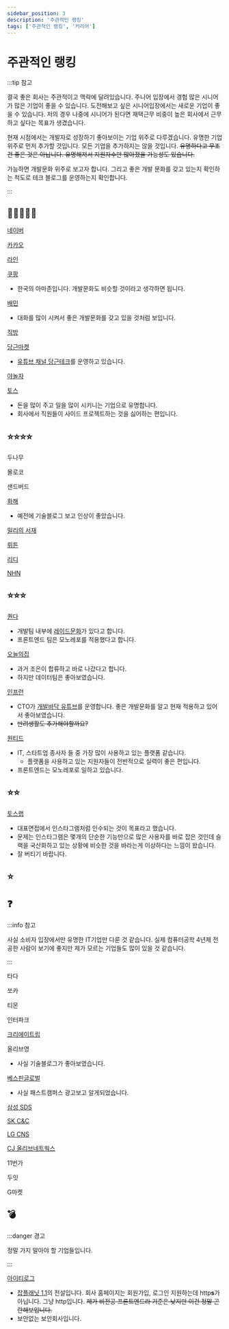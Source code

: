 ```yaml
---
sidebar_position: 3
description: '주관적인 랭킹'
tags: ['주관적인 랭킹', '커리어']
---
```


# 주관적인 랭킹

:::tip 참고

결국 좋은 회사는 주관적이고 맥락에 달려있습니다. 주니어 입장에서 경험 많은 시니어가 많은 기업이 좋을 수 있습니다. 도전해보고 싶은 시니어입장에서는 새로운 기업이 좋을 수 있습니다. 저의 경우 나중에 시니어가 된다면 재택근무 비중이 높은 회사에서 근무하고 싶다는 목표가 생겼습니다.

현재 시점에서는 개발자로 성장하기 좋아보이는 기업 위주로 다루겠습니다. 유명한 기업 위주로 먼저 추가할 것입니다. 모든 기업을 추가하지는 않을 것입니다. ~~유명하다고 무조건 좋은 것은 아닙니다. 유명해져서 지원자수만 많아졌을 가능성도 있습니다.~~

가능하면 개발문화 위주로 보고자 합니다. 그리고 좋은 개발 문화를 갖고 있는지 확인하는 척도로 테크 블로그를 운영하는지 확인합니다.

:::

## 🌟🌟🌟🌟🌟

[네이버](https://recruit.navercorp.com/)

[카카오](https://careers.kakao.com/index)

[라인](https://careers.linecorp.com/ko/)

[쿠팡](https://www.coupang.jobs/kr/)

- 한국의 아마존입니다. 개발문화도 비슷할 것이라고 생각하면 됩니다.

[배민](https://career.woowahan.com/)

- 대화를 많이 시켜서 좋은 개발문화를 갖고 있을 것처럼 보입니다.

[직방](https://career.zigbang.com/open)

[당근마켓](https://about.daangn.com/jobs/)

- [유튜브 채널 당근테크](https://www.youtube.com/@daangntech)를 운영하고 있습니다.

[야놀자](https://careers.yanolja.co/)

[토스](https://toss.im/career/jobs)

- 돈을 많이 주고 일을 많이 시키니는 기업으로 유명합니다.
- 회사에서 직원들이 사이드 프로젝트하는 것을 싫어하는 편입니다.

## ⭐⭐⭐⭐

두나무

몰로코

샌드버드

[화해](https://www.hwahae.co.kr/career)

- 예전에 기술블로그 보고 인상이 좋았습니다.

[밀리의 서재](https://www.millie.town/careers/)

[뤼튼](https://wrtn.career.greetinghr.com/)

[리디](https://ridi.career.greetinghr.com/)

[NHN](https://www.nhn.com/)

## ⭐⭐⭐

[퀀다](https://team.mathpresso.com/)

- 개발팀 내부에 [레이드문화](https://blog.mathpresso.com/how-qanda-team-solves-problems-together-backend-frontend-team-raid-dev-culture-5a5ba7419cd)가 있다고 합니다.
- 프론트엔드 팀은 모노레포를 적용했다고 합니다.

[오늘의집](https://www.bucketplace.com/careers/)

- 과거 조은이 합류하고 바로 나갔다고 합니다.
- 하지만 데이터팀은 좋아보였습니다.

[인프런](https://www.inflearn.com/pages?type=withus)

- CTO가 [개발바닥 유튜브](https://www.youtube.com/@devbadak)를 운영합니다. 좋은 개발문화를 알고 현재 적용하고 있어서 좋아보였습니다.
- ~~반려생활도 추가해야할까요?~~

[원티드](https://www.wanted.co.kr/company/79)

- IT, 스타트업 종사자 들 중 가장 많이 사용하고 있는 플랫폼 같습니다.
  - 플랫폼을 사용하고 있는 지원자들이 전반적으로 실력이 좋은 편입니다.
- 프론트엔드는 모노레포로 일하고 있습니다.

## ⭐⭐

[토스랩](https://team.tosslab.com/)

- 대표면접에서 인스타그램처럼 인수되는 것이 목표라고 했습니다.
- 문제는 인스타그램은 몇개의 단순한 기능만으로 많은 사용자를 바로 잡은 것인데 슬랙을 국산화하고 있는 상황에 비슷한 것을 바라는게 이상하다는 느낌이 왔습니다.
- 잘 버티기 바랍니다.

## ⭐

## ❓

:::info 참고

사실 소비자 입장에서만 유명한 IT기업만 다룬 것 같습니다. 실제 컴퓨터공학 4년제 전공한 사람이 보기에 좋지만 제가 모르는 기업들도 많이 있을 것 같습니다.

:::

타다

쏘카

티몬

인터파크

[크리에이트립](https://career.creatrip.team/)

올리브영

- 사실 기술블로그가 좋아보였습니다.

[베스핀글로벌](https://www.bespinglobal.com/)

- 사실 패스트캠퍼스 광고보고 알게되었습니다.

[삼성 SDS](https://www.samsungsds.com/)

[SK C&C](https://www.skcc.co.kr/)

[LG CNS](https://www.lgcns.com/)

[CJ 올리브네트웍스](https://www.cjolivenetworks.co.kr/)

11번가

두잇

<!-- 우체국 -->

G마켓

## 💣

:::danger 경고

정말 가지 말아야 할 기업들입니다.

:::

[아이티로그](http://www.it-log.co.kr/main.php?userAgent=PC)

- [잡플래닛 1.1](https://www.jobplanet.co.kr/companies/332600/reviews/%EC%95%84%EC%9D%B4%ED%8B%B0%EB%A1%9C%EA%B7%B8)의 전설입니다. 회사 홈페이지는 회원가입, 로그인 지원하는데 http**s**가 아닙니다. 그냥 http입니다. ~~제가 비전공 프론트엔드라 기준은 낮지만 이건 정말 곤란해보입니다.~~
- 보안없는 보안회사입니다.

<!--

## 💣💣

## 💣💣💣

## 💣💣💣💣

## 💣💣💣💣💣 -->
